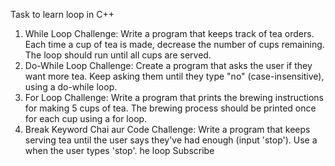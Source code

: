 Task to learn loop in C++
1. While Loop
Challenge: Write a program that keeps track of tea orders. Each time a cup of tea is made, decrease the number of cups remaining. The loop
should run until all cups are served.
2. Do-While Loop
Challenge: Create a program that asks the user if they want more tea. Keep asking them until they type "no" (case-insensitive), using a do-while
loop.
3. For Loop
Challenge: Write a program that prints the brewing instructions for making 5 cups of tea. The brewing process should be printed once for each
cup using a for loop.
4. Break Keyword
Chai aur Code
Challenge: Write a program that keeps serving tea until the user says they've had enough (input 'stop'). Use a
when the user types 'stop'.
he loop
Subscribe